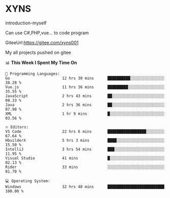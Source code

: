 # XYNS
introduction-myself

Can use C#,PHP,vue... to code program

GiteeUrl:https://gitee.com/xyns001

My all projects pushed on gitee

<!--START_SECTION:waka-->
📊 **This Week I Spent My Time On** 

```text
💬 Programming Languages: 
Go                       12 hrs 30 mins      ██████████░░░░░░░░░░░░░░░   38.28 % 
Vue.js                   11 hrs 36 mins      █████████░░░░░░░░░░░░░░░░   35.55 % 
JavaScript               2 hrs 43 mins       ██░░░░░░░░░░░░░░░░░░░░░░░   08.33 % 
Java                     2 hrs 36 mins       ██░░░░░░░░░░░░░░░░░░░░░░░   07.98 % 
XML                      1 hr 9 mins         █░░░░░░░░░░░░░░░░░░░░░░░░   03.56 % 

🔥 Editors: 
VS Code                  22 hrs 6 mins       █████████████████░░░░░░░░   67.64 % 
HbuilderX                5 hrs 3 mins        ████░░░░░░░░░░░░░░░░░░░░░   15.50 % 
IntelliJ                 3 hrs 54 mins       ███░░░░░░░░░░░░░░░░░░░░░░   11.95 % 
Visual Studio            41 mins             █░░░░░░░░░░░░░░░░░░░░░░░░   02.13 % 
Rider                    33 mins             ░░░░░░░░░░░░░░░░░░░░░░░░░   01.70 % 

💻 Operating System: 
Windows                  32 hrs 40 mins      █████████████████████████   100.00 % 
```


<!--END_SECTION:waka-->
